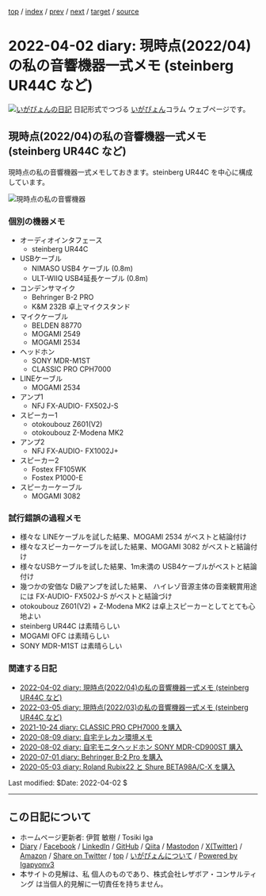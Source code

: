 [top](../index.html) 
 / [index](index.html) 
 / [prev](ig220312.html) 
 / [next](ig220901.html) 
 / [target](https://www.igapyon.jp/igapyon/diary/2022/ig220402.html) 
 / [source](https://github.com/igapyon/diary/blob/master/2022/ig220402.src.md) 

2022-04-02 diary: 現時点(2022/04)の私の音響機器一式メモ (steinberg UR44C など)
=====================================================================================================
[![いがぴょんの日記](https://www.igapyon.jp/igapyon/diary/images/iga202308_64.jpg "いがぴょん")](https://www.igapyon.jp/igapyon/diary/memo/memoigapyon.html) 日記形式でつづる [いがぴょん](https://www.igapyon.jp/igapyon/diary/memo/memoigapyon.html)コラム ウェブページです。

## 現時点(2022/04)の私の音響機器一式メモ (steinberg UR44C など)

現時点の私の音響機器一式メモしておきます。steinberg UR44C を中心に構成しています。

![現時点の私の音響機器](https://www.igapyon.jp/igapyon/diary/images/2022/20220402-01.jpg)

### 個別の機器メモ

- オーディオインタフェース
    - steinberg UR44C
- USBケーブル
    - NIMASO USB4 ケーブル (0.8m)
    - ULT-WIIQ USB4延長ケーブル (0.8m)
- コンデンサマイク
    - Behringer B-2 PRO
    - K&M 232B 卓上マイクスタンド
- マイクケーブル
    - BELDEN 88770
    - MOGAMI 2549
    - MOGAMI 2534
- ヘッドホン
    - SONY MDR-M1ST
    - CLASSIC PRO CPH7000
- LINEケーブル
    - MOGAMI 2534
- アンプ1
    - NFJ FX-AUDIO- FX502J-S
- スピーカー1
    - otokoubouz Z601(V2)
    - otokoubouz Z-Modena MK2
- アンプ2
    - NFJ FX-AUDIO- FX1002J+
- スピーカー2
    - Fostex FF105WK
    - Fostex P1000-E
- スピーカーケーブル
    - MOGAMI 3082

### 試行錯誤の過程メモ

- 様々な LINEケーブルを試した結果、MOGAMI 2534 がベストと結論付け
- 様々なスピーカーケーブルを試した結果、MOGAMI 3082 がベストと結論付け
- 様々なUSBケーブルを試した結果、1m未満の USB4ケーブルがベストと結論付け
- 幾つかの安価な D級アンプを試した結果、 ハイレゾ音源主体の音楽観賞用途には FX-AUDIO- FX502J-S がベストと結論づけ
- otokoubouz Z601(V2) + Z-Modena MK2 は卓上スピーカーとしてとても心地よい
- steinberg UR44C は素晴らしい
- MOGAMI OFC は素晴らしい
- SONY MDR-M1ST は素晴らしい

### 関連する日記

- [2022-04-02 diary: 現時点(2022/04)の私の音響機器一式メモ (steinberg UR44C など)](https://www.igapyon.jp/igapyon/diary/2022/ig220402.html)
- [2022-03-05 diary: 現時点(2022/03)の私の音響機器一式メモ (steinberg UR44C など)](https://www.igapyon.jp/igapyon/diary/2022/ig220305.html)
- [2021-10-24 diary: CLASSIC PRO CPH7000 を購入](https://www.igapyon.jp/igapyon/diary/2021/ig211024.html)
- [2020-08-09 diary: 自宅テレカン環境メモ](https://www.igapyon.jp/igapyon/diary/2020/ig200809.html)
- [2020-08-02 diary: 自宅モニタヘッドホン SONY MDR-CD900ST 購入](https://www.igapyon.jp/igapyon/diary/2020/ig200802.html)
- [2020-07-01 diary: Behringer B-2 Pro を購入](https://www.igapyon.jp/igapyon/diary/2020/ig200701.html)
- [2020-05-03 diary: Roland Rubix22 と Shure BETA98A/C-X を購入](https://www.igapyon.jp/igapyon/diary/2020/ig200503.html)

Last modified: $Date: 2022-04-02 $


----------------------------------------------------------------------------------------------------

## この日記について

* ホームページ更新者: 伊賀 敏樹 / Tosiki Iga
* [Diary](https://www.igapyon.jp/igapyon/diary/) / [Facebook](https://www.facebook.com/igapyon) / [LinkedIn](https://www.linkedin.com/in/toshikiiga) / [GitHub](https://github.com/igapyon) / [Qiita](https://qiita.com/igapyon) / [Mastodon](https://social.vivaldi.net/@igapyon) / [X(Twitter)](https://twitter.com/ToshikiIga) / [Amazon](https://www.amazon.co.jp/%E4%BC%8A%E8%B3%80-%E6%95%8F%E6%A8%B9/e/B004LTQWCQ) / 
[Share on Twitter](https://twitter.com/intent/tweet?hashtags=igapyon%2Cdiary%2C%E3%81%84%E3%81%8C%E3%81%B4%E3%82%87%E3%82%93&text=%E7%8F%BE%E6%99%82%E7%82%B9%282022%2F04%29%E3%81%AE%E7%A7%81%E3%81%AE%E9%9F%B3%E9%9F%BF%E6%A9%9F%E5%99%A8%E4%B8%80%E5%BC%8F%E3%83%A1%E3%83%A2+%28steinberg+UR44C+%E3%81%AA%E3%81%A9%29&url=https%3A%2F%2Fwww.igapyon.jp%2Figapyon%2Fdiary%2F2022%2Fig220402.html) / [top](../index.html) / [いがぴょんについて](https://www.igapyon.jp/igapyon/diary/memo/memoigapyon.html) / [Powered by Igapyonv3](https://github.com/igapyon/igapyonv3)
* 本サイトの見解は、私 個人のものであり、株式会社レザボア・コンサルティング は当個人的見解に一切責任を持ちません。 
